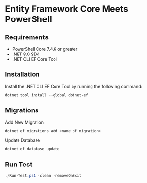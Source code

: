 # Entity Framework Core Meets PowerShell

## Requirements

- PowerShell Core 7.4.6 or greater
- .NET 8.0 SDK
- .NET CLI EF Core Tool

## Installation

Install the .NET CLI EF Core Tool by running the following command:
```powershell
dotnet tool install --global dotnet-ef
```

## Migrations

Add New Migration
```powershell
dotnet ef migrations add <name of migration>
```

Update Database
```powershell
dotnet ef database update
```

## Run Test
```powershell
./Run-Test.ps1 -clean -removeOnExit
```
